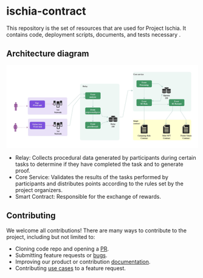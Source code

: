 # ischia-contract
This repository is the set of resources that are used for Project Ischia. It contains code, deployment scripts, documents, and tests necessary .

## Architecture diagram
![alt text](assets/architecture.jpg)


- Relay: Collects procedural data generated by participants during certain tasks to determine if they have completed the task and to generate proof.
- Core Service: Validates the results of the tasks performed by participants and distributes points according to the rules set by the project organizers.
- Smart Contract: Responsible for the exchange of rewards.


## Contributing

We welcome all contributions! There are many ways to contribute to the project, including but not limited to:

- Cloning code repo and opening a [PR](https://github.com/hetu-project/ischia/pulls).
- Submitting feature requests or [bugs](https://github.com/hetu-project/ischia/issues).
- Improving our product or contribution [documentation](./docs/).
- Contributing [use cases](./demos/) to a feature request.
